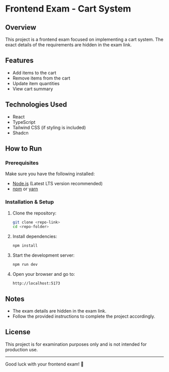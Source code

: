 # Frontend Exam - Cart System

## Overview
This project is a frontend exam focused on implementing a cart system. The exact details of the requirements are hidden in the exam link.

## Features
- Add items to the cart
- Remove items from the cart
- Update item quantities
- View cart summary

## Technologies Used
- React 
- TypeScript 
- Tailwind CSS (if styling is included)
- Shadcn

## How to Run

### Prerequisites
Make sure you have the following installed:
- [Node.js](https://nodejs.org/) (Latest LTS version recommended)
- [npm](https://www.npmjs.com/) or [yarn](https://yarnpkg.com/)

### Installation & Setup
1. Clone the repository:
   ```sh
   git clone <repo-link>
   cd <repo-folder>
   ```

2. Install dependencies:
   ```sh
   npm install 
   ```

3. Start the development server:
   ```sh
   npm run dev  
   ```

4. Open your browser and go to:
   ```
   http://localhost:5173
   ```

## Notes
- The exam details are hidden in the exam link.
- Follow the provided instructions to complete the project accordingly.

## License
This project is for examination purposes only and is not intended for production use.

---
Good luck with your frontend exam! 🚀

